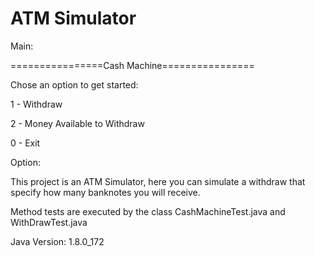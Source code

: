 # ATM Simulator

Main:

================Cash Machine================

Chose an option to get started:

1 - Withdraw

2 - Money Available to Withdraw

0 - Exit

Option: 



This project is an ATM Simulator, here you can simulate a withdraw that specify how many banknotes you will receive.

Method tests are executed by the class CashMachineTest.java and WithDrawTest.java

Java Version: 1.8.0_172

